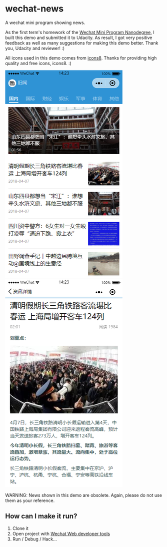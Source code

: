 # wechat-news
A wechat mini program showing news.

As the first term's homework of the [Wechat Mini Program Nanodegree](https://cn.udacity.com/course/wechat-mini-program-nanodegree--nd666-cn), I built this demo and submitted it to Udacity. As result, I got very positive feedback as well as many suggestions for making this demo better. Thank you, Udacity and reviewer! :)

All icons used in this demo comes from [icons8](https://icons8.com/). Thanks for providing high quality and free icons, icons8. :)

![](https://raw.githubusercontent.com/CodeingBoy/wechat-news/master/demo-1.png)
![](https://raw.githubusercontent.com/CodeingBoy/wechat-news/master/demo-2.png)

WARNING: News shown in this demo are obsolete. Again, please do not use them as your reference.

## How can I make it run?
1. Clone it
2. Open project with [Wechat Web developer tools](https://developers.weixin.qq.com/miniprogram/dev/devtools/download.html)
3. Run / Debug / Hack...
